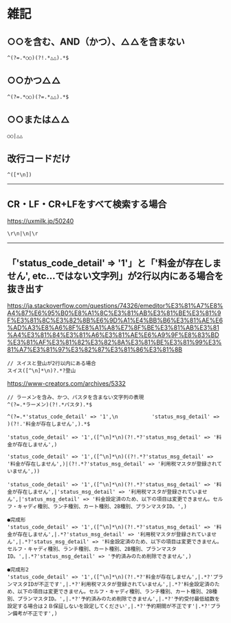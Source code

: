 # 雑記

## ○○を含む、AND（かつ）、△△を含まない

```regexp
^(?=.*○○)(?!.*△△).*$
```

## ○○かつ△△

```regexp
^(?=.*○○)(?=.*△△).*$
```

## ○○または△△

```regexp
○○|△△
```

## 改行コードだけ

```regexp
^([*\n])
```

---

## CR・LF・CR+LFをすべて検索する場合

<https://uxmilk.jp/50240>  

```regexp
\r\n|\n|\r
```

---

## 「'status_code_detail' => '1'」と「'料金が存在しません', etc...ではない文字列」が2行以内にある場合を抜き出す

<https://ja.stackoverflow.com/questions/74326/emeditor%E3%81%A7%E8%A4%87%E6%95%B0%E8%A1%8C%E3%81%AB%E3%81%BE%E3%81%9F%E3%81%8C%E3%82%8B%E6%9D%A1%E4%BB%B6%E3%81%AE%E6%AD%A3%E8%A6%8F%E8%A1%A8%E7%8F%BE%E3%81%AB%E3%81%A4%E3%81%84%E3%81%A6%E3%81%AE%E6%A9%9F%E8%83%BD%E3%81%AF%E3%81%82%E3%82%8A%E3%81%BE%E3%81%99%E3%81%A7%E3%81%97%E3%82%87%E3%81%86%E3%81%8B>  

``` regexp
// スイスと登山が2行以内にある場合
スイス([^\n]*\n)?.*?登山
```

<https://www-creators.com/archives/5332>  

``` regexp
// ラーメンを含み、かつ、パスタを含まない文字列の表現
^(?=.*ラーメン)(?!.*パスタ).*$
```

``` regexp
^(?=.*'status_code_detail' => '1',\n           'status_msg_detail' => )(?!.'料金が存在しません',).*$

'status_code_detail' => '1',([^\n]*\n)(?!.*?'status_msg_detail' => '料金が存在しません',)

'status_code_detail' => '1',([^\n]*\n)((?!.*?'status_msg_detail' => '料金が存在しません',)|(?!.*?'status_msg_detail' => '利用税マスタが登録されていません',))

'status_code_detail' => '1',([^\n]*\n)(?!.*?'status_msg_detail' => '料金が存在しません',|'status_msg_detail' => '利用税マスタが登録されていません',|'status_msg_detail' => '料金設定済のため、以下の項目は変更できません。セルフ・キャディ種別、ランチ種別、カート種別、2B種別、プランマスタID。',)

●完成形
'status_code_detail' => '1',([^\n]*\n)(?!.*?'status_msg_detail' => '料金が存在しません',|.*?'status_msg_detail' => '利用税マスタが登録されていません',|.*?'status_msg_detail' => '料金設定済のため、以下の項目は変更できません。セルフ・キャディ種別、ランチ種別、カート種別、2B種別、プランマスタID。',|.*?'status_msg_detail' => '予約済みのため削除できません',)

●完成形2
'status_code_detail' => '1',([^\n]*\n)(?!.*?'料金が存在しません',|.*?'プランマスタIDが不正です',|.*?'利用税マスタが登録されていません',|.*?'料金設定済のため、以下の項目は変更できません。セルフ・キャディ種別、ランチ種別、カート種別、2B種別、プランマスタID。',|.*?'予約済みのため削除できません',|.*?'予約受付最低組数を設定する場合は２Ｂ保証しないを設定してください',|.*?'予約期間が不正です'|.*?'プラン備考が不正です',)
```
